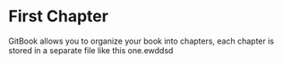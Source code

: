 # First Chapter

GitBook allows you to organize your book into chapters, each chapter is stored in a separate file like this one.ewddsd

